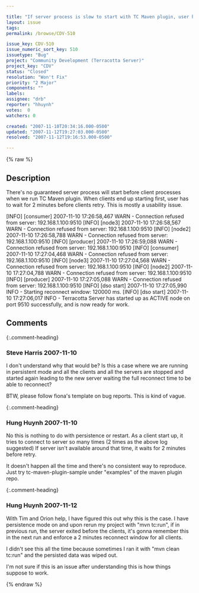 ```yaml
---

title: "If server process is slow to start with TC Maven plugin, user has to wait 2 minutes for the clients to reconnect "
layout: issue
tags: 
permalink: /browse/CDV-510

issue_key: CDV-510
issue_numeric_sort_key: 510
issuetype: "Bug"
project: "Community Development (Terracotta Server)"
project_key: "CDV"
status: "Closed"
resolution: "Won't Fix"
priority: "2 Major"
components: ""
labels: 
assignee: "drb"
reporter: "hhuynh"
votes:  0
watchers: 0

created: "2007-11-10T20:34:16.000-0500"
updated: "2007-11-12T19:27:03.000-0500"
resolved: "2007-11-12T19:16:53.000-0500"

---
```




{% raw %}



## Description

<div markdown="1" class="description">


There's no guaranteed server process will start before client processes when we run TC Maven plugin. When clients end up starting first, user has to wait for 2 minutes before clients retry. This is mostly a usability issue.  

[INFO] [consumer] 2007-11-10 17:26:58,467 WARN - Connection refused from server: 192.168.1.100:9510
[INFO] [node3] 2007-11-10 17:26:58,567 WARN - Connection refused from server: 192.168.1.100:9510
[INFO] [node2] 2007-11-10 17:26:58,788 WARN - Connection refused from server: 192.168.1.100:9510
[INFO] [producer] 2007-11-10 17:26:59,088 WARN - Connection refused from server: 192.168.1.100:9510
[INFO] [consumer] 2007-11-10 17:27:04,468 WARN - Connection refused from server: 192.168.1.100:9510
[INFO] [node3] 2007-11-10 17:27:04,568 WARN - Connection refused from server: 192.168.1.100:9510
[INFO] [node2] 2007-11-10 17:27:04,788 WARN - Connection refused from server: 192.168.1.100:9510
[INFO] [producer] 2007-11-10 17:27:05,088 WARN - Connection refused from server: 192.168.1.100:9510
[INFO] [dso start] 2007-11-10 17:27:05,990 INFO - Starting reconnect window: 120000 ms.
[INFO] [dso start] 2007-11-10 17:27:06,017 INFO - Terracotta Server has started up as ACTIVE node on port 9510 successfully, and is now ready for work.

</div>

## Comments


{:.comment-heading}
### **Steve Harris** <span class="date">2007-11-10</span>

<div markdown="1" class="comment">

I don't understand why that would be? Is this a case where we are running in persistent mode and all the clients and all the servers are stopped and started again leading to the new server waiting the full reconnect time to be able to reconnect?

BTW, please follow fiona's template on bug reports. This is kind of vague.

</div>


{:.comment-heading}
### **Hung Huynh** <span class="date">2007-11-10</span>

<div markdown="1" class="comment">

No this is nothing to do with persistence or restart. As a client start up, it tries to connect to server so many times (2 times as the above log suggested) If server isn't available around that time, it waits for 2 minutes before retry.

It doesn't happen all the time and there's no consistent way to reproduce. Just try tc-maven-plugin-sample under  "examples" of the maven plugin repo. 

</div>


{:.comment-heading}
### **Hung Huynh** <span class="date">2007-11-12</span>

<div markdown="1" class="comment">

With Tim and Orion help, I have figured this out why this is the case. I have persistence mode on and upon rerun my project with "mvn tc:run", if in previous run, the server exited before the clients, it's gonna remember this in the next run and enforce a 2 minutes reconnect window for all clients. 

I didn't see this all the time because sometimes I ran it with "mvn clean tc:run" and the persisted data was wiped out.

I'm not sure if this is an issue after understanding this is how things suppose to work.



</div>



{% endraw %}

